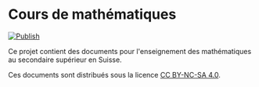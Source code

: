 <!-- Copyright 2025 Caroline Blank <caro@c-space.org> -->
<!-- SPDX-License-Identifier: CC-BY-NC-SA-4.0 -->

# Cours de mathématiques

[![Publish](https://github.com/t-doc-org/maths/actions/workflows/publish.yml/badge.svg)](https://github.com/t-doc-org/maths/actions/workflows/publish.yml)

Ce projet contient des documents pour l'enseignement des mathématiques au
secondaire supérieur en Suisse.

Ces documents sont distribués sous la licence [CC BY-NC-SA 4.0](LICENSE.txt).
